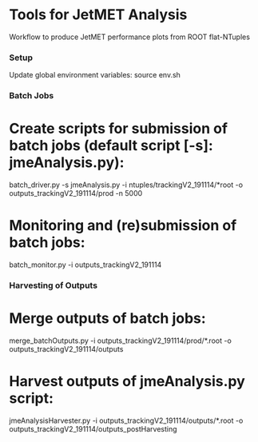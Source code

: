 # Tools for JetMET Analysis

Workflow to produce JetMET performance plots from ROOT flat-NTuples

### Setup

Update global environment variables:
source env.sh

### Batch Jobs

# Create scripts for submission of batch jobs (default script [-s]: jmeAnalysis.py):
batch_driver.py -s jmeAnalysis.py -i ntuples/trackingV2_191114/*root -o outputs_trackingV2_191114/prod -n 5000

# Monitoring and (re)submission of batch jobs:
batch_monitor.py -i outputs_trackingV2_191114

### Harvesting of Outputs

# Merge outputs of batch jobs:
merge_batchOutputs.py -i outputs_trackingV2_191114/prod/*.root -o outputs_trackingV2_191114/outputs

# Harvest outputs of jmeAnalysis.py script:
jmeAnalysisHarvester.py -i outputs_trackingV2_191114/outputs/*.root -o outputs_trackingV2_191114/outputs_postHarvesting

